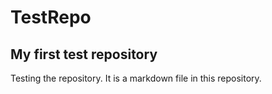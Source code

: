 # TestRepo

## My first test repository

Testing the repository. It is a markdown file in this repository.
